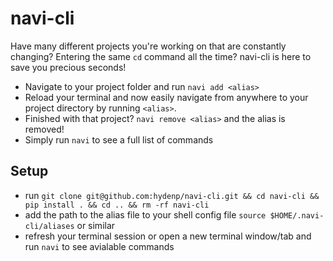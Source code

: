 # navi-cli

Have many different projects you're working on that are constantly changing? Entering the same `cd` command all the time? navi-cli is here to save you precious seconds!
- Navigate to your project folder and run `navi add <alias>` 
- Reload your terminal and now easily navigate from anywhere to your project directory by running `<alias>`. 
- Finished with that project? `navi remove <alias>` and the alias is removed!
- Simply run `navi` to see a full list of commands

## Setup
- run `git clone git@github.com:hydenp/navi-cli.git && cd navi-cli && pip install . && cd .. && rm -rf navi-cli`
- add the path to the alias file to your shell config file `source $HOME/.navi-cli/aliases` or similar
- refresh your terminal session or open a new terminal window/tab and run `navi` to see avialable commands

